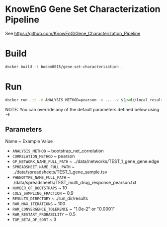 # KnowEnG Gene Set Characterization Pipeline
See https://github.com/KnowEnG/Gene_Characterization_Pipeline

# Build
```bash
docker build -t bodom0015/gene-set-characterization .
```

# Run
```bash
docker run -it -e ANALYSIS_METHOD=pearson -e ... -v $(pwd)/local_results:/home/test/run_dir bodom0015/gene-set-characterization
```

NOTE: You can override any of the default parameters defined below using `-e`

## Parameters
Name          ~          Example Value
* `ANALYSIS_METHOD` ~ bootstrap_net_correlation
* `CORRELATION_METHOD` ~ pearson
* `GP_NETWORK_NAME_FULL_PATH` ~ ../data/networks/TEST_1_gene_gene.edge
* `SPREADSHEET_NAME_FULL_PATH` ~ ../data/spreadsheets/TEST_1_gene_sample.tsv
* `PHENOTYPE_NAME_FULL_PATH` ~ ./data/spreadsheets/TEST_multi_drug_response_pearson.txt
* `NUMBER_OF_BOOTSTRAPS` ~ 10
* `COLS_SAMPLING_FRACTION` ~ 0.9
* `RESULTS_DIRECTORY` ~ ./run_dir/results
* `RWR_MAX_ITERATIONS` ~ 100
* `RWR_CONVERGENCE_TOLERENCE` ~ "1.0e-2" or "0.0001"
* `RWR_RESTART_PROBABILITY` ~ 0.5
* `TOP_BETA_OF_SORT` ~ 3
